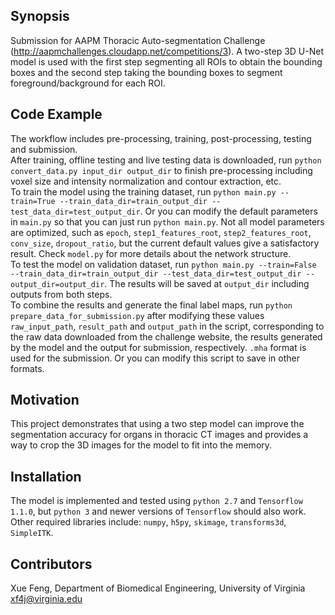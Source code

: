 ## Synopsis

Submission for AAPM Thoracic Auto-segmentation Challenge (http://aapmchallenges.cloudapp.net/competitions/3). A two-step 3D U-Net model is used with the first step segmenting all ROIs to obtain the bounding boxes and the second step taking the bounding boxes to segment foreground/background for each ROI.

## Code Example

The workflow includes pre-processing, training, post-processing, testing and submission.</br>
After training, offline testing and live testing data is downloaded, run `python convert_data.py input_dir output_dir` to finish pre-processing including voxel size and intensity normalization and contour extraction, etc.</br>
To train the model using the training dataset, run `python main.py --train=True --train_data_dir=train_output_dir --test_data_dir=test_output_dir`. Or you can modify the default parameters in `main.py` so that you can just run `python main.py`. Not all model parameters are optimized, such as `epoch`, `step1_features_root`, `step2_features_root`, `conv_size`, `dropout_ratio`, but the current default values give a satisfactory result. Check `model.py` for more details about the network structure.<br/>
To test the model on validation dataset, run `python main.py --train=False --train_data_dir=train_output_dir --test_data_dir=test_output_dir --output_dir=output_dir`. The results will be saved at `output_dir` including outputs from both steps.<br/>
To combine the results and generate the final label maps, run `python prepare_data_for_submission.py` after modifying these values `raw_input_path`, `result_path` and `output_path` in the script, corresponding to the raw data downloaded from the challenge website, the results generated by the model and the output for submission, respectively. `.mha` format is used for the submission. Or you can modify this script to save in other formats.

## Motivation

This project demonstrates that using a two step model can improve the segmentation accuracy for organs in thoracic CT images and provides a way to crop the 3D images for the model to fit into the memory.

## Installation

The model is implemented and tested using `python 2.7` and `Tensorflow 1.1.0`, but `python 3` and newer versions of `Tensorflow` should also work.
Other required libraries include: `numpy`, `h5py`, `skimage`, `transforms3d`, `SimpleITK`.

## Contributors

Xue Feng, Department of Biomedical Engineering, University of Virginia
xf4j@virginia.edu